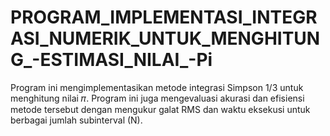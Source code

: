 # PROGRAM_IMPLEMENTASI_INTEGRASI_NUMERIK_UNTUK_MENGHITUNG_-ESTIMASI_NILAI_-Pi
Program ini mengimplementasikan metode integrasi Simpson 1/3 untuk menghitung nilai  𝜋. Program ini juga mengevaluasi akurasi dan efisiensi metode tersebut dengan mengukur galat RMS dan waktu eksekusi untuk berbagai jumlah subinterval (N).
